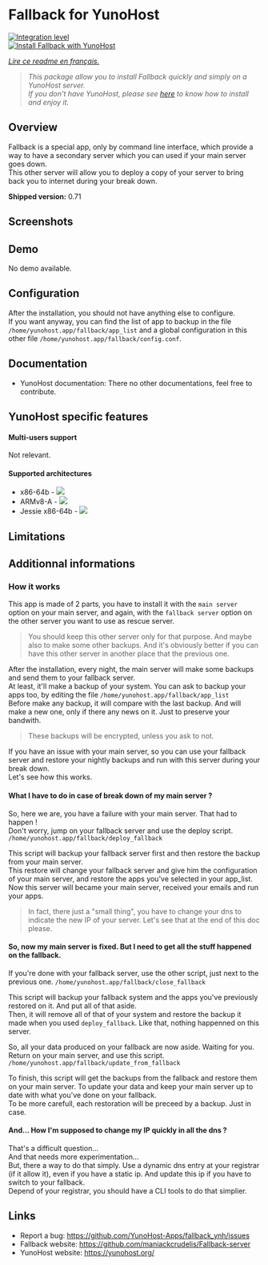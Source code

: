 # Fallback for YunoHost

[![Integration level](https://dash.yunohost.org/integration/fallback.svg)](https://dash.yunohost.org/appci/app/fallback)  
[![Install Fallback with YunoHost](https://install-app.yunohost.org/install-with-yunohost.png)](https://install-app.yunohost.org/?app=fallback)

*[Lire ce readme en français.](./README_fr.md)*

> *This package allow you to install Fallback quickly and simply on a YunoHost server.  
If you don't have YunoHost, please see [here](https://yunohost.org/#/install) to know how to install and enjoy it.*

## Overview
Fallback is a special app, only by command line interface, which provide a way to have a secondary server which you can used if your main server goes down.  
This other server will allow you to deploy a copy of your server to bring back you to internet during your break down.

**Shipped version:** 0.71

## Screenshots

## Demo

No demo available.

## Configuration

After the installation, you should not have anything else to configure.  
If you want anyway, you can find the list of app to backup in the file `/home/yunohost.app/fallback/app_list` and a global configuration in this other file `/home/yunohost.app/fallback/config.conf`.

## Documentation

 * YunoHost documentation: There no other documentations, feel free to contribute.

## YunoHost specific features

#### Multi-users support

Not relevant.

#### Supported architectures

* x86-64b - [![](https://ci-apps.yunohost.org/ci/logs/fallback%20%28Apps%29.svg)](https://ci-apps.yunohost.org/ci/apps/fallback/)
* ARMv8-A - [![](https://ci-apps-arm.yunohost.org/ci/logs/fallback%20%28Apps%29.svg)](https://ci-apps-arm.yunohost.org/ci/apps/fallback/)
* Jessie x86-64b - [![](https://ci-stretch.nohost.me/ci/logs/fallback%20%28Apps%29.svg)](https://ci-stretch.nohost.me/ci/apps/fallback/)

## Limitations

## Additionnal informations

### How it works

This app is made of 2 parts, you have to install it with the `main server` option on your main server, and again, with the `fallback server` option on the other server you want to use as rescue server.
> You should keep this other server only for that purpose. And maybe also to make some other backups. And it's obviously better if you can have this other server in another place that the previous one.

After the installation, every night, the main server will make some backups and send them to your fallback server.  
At least, it'll make a backup of your system. You can ask to backup your apps too, by editing the file `/home/yunohost.app/fallback/app_list`  
Before make any backup, it will compare with the last backup. And will make a new one, only if there any news on it. Just to preserve your bandwith.
> These backups will be encrypted, unless you ask to not.

If you have an issue with your main server, so you can use your fallback server and restore your nightly backups and run with this server during your break down.  
Let's see how this works.

#### What I have to do in case of break down of my main server ?

So, here we are, you have a failure with your main server. That had to happen !  
Don't worry, jump on your fallback server and use the deploy script.
`/home/yunohost.app/fallback/deploy_fallback`

This script will backup your fallback server first and then restore the backup from your main server.  
This restore will change your fallback server and give him the configuration of your main server, and restore the apps you've selected in your app_list.  
Now this server will became your main server, received your emails and run your apps.
> In fact, there just a "small thing", you have to change your dns to indicate the new IP of your server. Let's see that at the end of this doc please.

#### So, now my main server is fixed. But I need to get all the stuff happened on the fallback.

If you're done with your fallback server, use the other script, just next to the previous one.
`/home/yunohost.app/fallback/close_fallback`

This script will backup your fallback system and the apps you've previously restored on it. And put all of that aside.  
Then, it will remove all of that of your system and restore the backup it made when you used `deploy_fallback`. Like that, nothing happenned on this server.

So, all your data produced on your fallback are now aside. Waiting for you.  
Return on your main server, and use this script.  
`/home/yunohost.app/fallback/update_from_fallback`

To finish, this script will get the backups from the fallback and restore them on your main server. To update your data and keep your main server up to date with what you've done on your fallback.  
To be more carefull, each restoration will be preceed by a backup. Just in case.

#### And... How I'm supposed to change my IP quickly in all the dns ?

That's a difficult question...  
And that needs more experimentation...  
But, there a way to do that simply. Use a dynamic dns entry at your registrar (if it allow it), even if you have a static ip. And update this ip if you have to switch to your fallback.  
Depend of your registrar, you should have a CLI tools to do that simplier.

## Links

 * Report a bug: https://github.com/YunoHost-Apps/fallback_ynh/issues
 * Fallback website: https://github.com/maniackcrudelis/Fallback-server
 * YunoHost website: https://yunohost.org/
